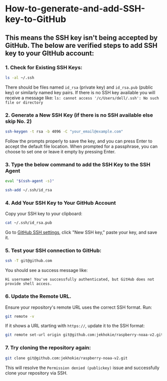 # How-to-generate-and-add-SSH-key-to-GitHub

## This means the SSH key isn't being accepted by GitHub. The below are verified steps to add SSH key to your GItHub account:

### 1. Check for Existing SSH Keys:
```bash
ls -al ~/.ssh
```
There should be files named `id_rsa` (private key) and `id_rsa.pub` (public key) or similarly named key pairs.
If there is no SSH key available you will receive a message like: `ls: cannot access '/c/Users/dell/.ssh': No such file or directory`
### 2. Generate a New SSH Key (if there is no SSH available else skip No. 2)
```bash
ssh-keygen -t rsa -b 4096 -C "your_email@example.com"
```
Follow the prompts properly to save the key, and you can press Enter to accept the default file location. When prompted for a passphrase, you can choose to set one or leave it empty by pressing Enter.
### 3. Type the below command to add the SSH Key to the SSH Agent
```bash
eval "$(ssh-agent -s)"
```
```bash
ssh-add ~/.ssh/id_rsa
```
### 4. Add Your SSH Key to Your GitHub Account
Copy your SSH key to your clipboard:
```bash
cat ~/.ssh/id_rsa.pub
```
Go to [GitHub SSH settings](https://github.com/settings/keys), click "New SSH key," paste your key, and save it.
### 5. Test your SSH connection to GitHub:
```bash
ssh -T git@github.com
```
You should see a success message like:
```
Hi username! You've successfully authenticated, but GitHub does not provide shell access.
```
### 6. Update the Remote URL.
Ensure your repository's remote URL uses the correct SSH format. Run:
```bash
git remote -v
```
If it shows a URL starting with `https://`, update it to the SSH format:
```bash
git remote set-url origin git@github.com:jekhokie/raspberry-noaa-v2.git
```
### 7. Try cloning the repository again:
```bash
git clone git@github.com:jekhokie/raspberry-noaa-v2.git
```
This will resolve the `Permission denied (publickey)` issue and successfully clone your repository via SSH.
